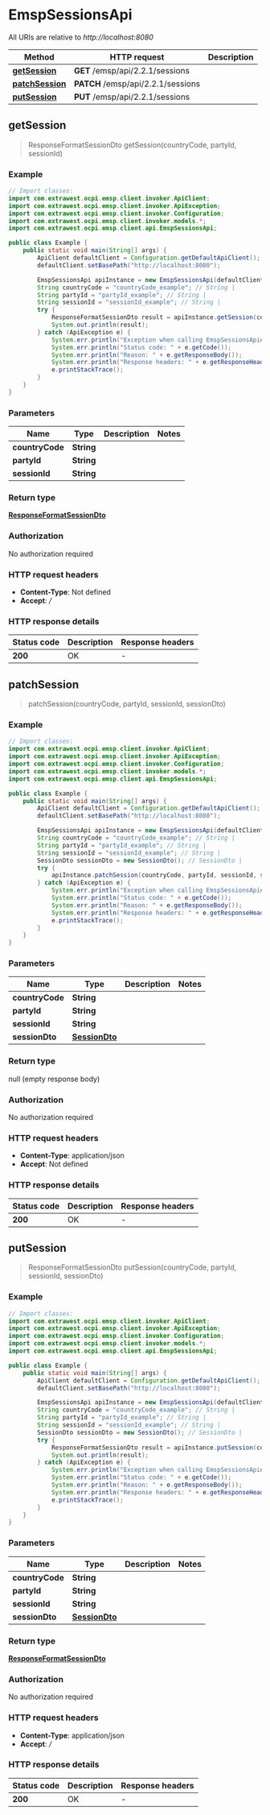 # EmspSessionsApi

All URIs are relative to *http://localhost:8080*

| Method | HTTP request | Description |
|------------- | ------------- | -------------|
| [**getSession**](EmspSessionsApi.md#getSession) | **GET** /emsp/api/2.2.1/sessions |  |
| [**patchSession**](EmspSessionsApi.md#patchSession) | **PATCH** /emsp/api/2.2.1/sessions |  |
| [**putSession**](EmspSessionsApi.md#putSession) | **PUT** /emsp/api/2.2.1/sessions |  |



## getSession

> ResponseFormatSessionDto getSession(countryCode, partyId, sessionId)



### Example

```java
// Import classes:
import com.extrawest.ocpi.emsp.client.invoker.ApiClient;
import com.extrawest.ocpi.emsp.client.invoker.ApiException;
import com.extrawest.ocpi.emsp.client.invoker.Configuration;
import com.extrawest.ocpi.emsp.client.invoker.models.*;
import com.extrawest.ocpi.emsp.client.api.EmspSessionsApi;

public class Example {
    public static void main(String[] args) {
        ApiClient defaultClient = Configuration.getDefaultApiClient();
        defaultClient.setBasePath("http://localhost:8080");

        EmspSessionsApi apiInstance = new EmspSessionsApi(defaultClient);
        String countryCode = "countryCode_example"; // String | 
        String partyId = "partyId_example"; // String | 
        String sessionId = "sessionId_example"; // String | 
        try {
            ResponseFormatSessionDto result = apiInstance.getSession(countryCode, partyId, sessionId);
            System.out.println(result);
        } catch (ApiException e) {
            System.err.println("Exception when calling EmspSessionsApi#getSession");
            System.err.println("Status code: " + e.getCode());
            System.err.println("Reason: " + e.getResponseBody());
            System.err.println("Response headers: " + e.getResponseHeaders());
            e.printStackTrace();
        }
    }
}
```

### Parameters


| Name | Type | Description  | Notes |
|------------- | ------------- | ------------- | -------------|
| **countryCode** | **String**|  | |
| **partyId** | **String**|  | |
| **sessionId** | **String**|  | |

### Return type

[**ResponseFormatSessionDto**](ResponseFormatSessionDto.md)

### Authorization

No authorization required

### HTTP request headers

- **Content-Type**: Not defined
- **Accept**: */*


### HTTP response details
| Status code | Description | Response headers |
|-------------|-------------|------------------|
| **200** | OK |  -  |


## patchSession

> patchSession(countryCode, partyId, sessionId, sessionDto)



### Example

```java
// Import classes:
import com.extrawest.ocpi.emsp.client.invoker.ApiClient;
import com.extrawest.ocpi.emsp.client.invoker.ApiException;
import com.extrawest.ocpi.emsp.client.invoker.Configuration;
import com.extrawest.ocpi.emsp.client.invoker.models.*;
import com.extrawest.ocpi.emsp.client.api.EmspSessionsApi;

public class Example {
    public static void main(String[] args) {
        ApiClient defaultClient = Configuration.getDefaultApiClient();
        defaultClient.setBasePath("http://localhost:8080");

        EmspSessionsApi apiInstance = new EmspSessionsApi(defaultClient);
        String countryCode = "countryCode_example"; // String | 
        String partyId = "partyId_example"; // String | 
        String sessionId = "sessionId_example"; // String | 
        SessionDto sessionDto = new SessionDto(); // SessionDto | 
        try {
            apiInstance.patchSession(countryCode, partyId, sessionId, sessionDto);
        } catch (ApiException e) {
            System.err.println("Exception when calling EmspSessionsApi#patchSession");
            System.err.println("Status code: " + e.getCode());
            System.err.println("Reason: " + e.getResponseBody());
            System.err.println("Response headers: " + e.getResponseHeaders());
            e.printStackTrace();
        }
    }
}
```

### Parameters


| Name | Type | Description  | Notes |
|------------- | ------------- | ------------- | -------------|
| **countryCode** | **String**|  | |
| **partyId** | **String**|  | |
| **sessionId** | **String**|  | |
| **sessionDto** | [**SessionDto**](SessionDto.md)|  | |

### Return type

null (empty response body)

### Authorization

No authorization required

### HTTP request headers

- **Content-Type**: application/json
- **Accept**: Not defined


### HTTP response details
| Status code | Description | Response headers |
|-------------|-------------|------------------|
| **200** | OK |  -  |


## putSession

> ResponseFormatSessionDto putSession(countryCode, partyId, sessionId, sessionDto)



### Example

```java
// Import classes:
import com.extrawest.ocpi.emsp.client.invoker.ApiClient;
import com.extrawest.ocpi.emsp.client.invoker.ApiException;
import com.extrawest.ocpi.emsp.client.invoker.Configuration;
import com.extrawest.ocpi.emsp.client.invoker.models.*;
import com.extrawest.ocpi.emsp.client.api.EmspSessionsApi;

public class Example {
    public static void main(String[] args) {
        ApiClient defaultClient = Configuration.getDefaultApiClient();
        defaultClient.setBasePath("http://localhost:8080");

        EmspSessionsApi apiInstance = new EmspSessionsApi(defaultClient);
        String countryCode = "countryCode_example"; // String | 
        String partyId = "partyId_example"; // String | 
        String sessionId = "sessionId_example"; // String | 
        SessionDto sessionDto = new SessionDto(); // SessionDto | 
        try {
            ResponseFormatSessionDto result = apiInstance.putSession(countryCode, partyId, sessionId, sessionDto);
            System.out.println(result);
        } catch (ApiException e) {
            System.err.println("Exception when calling EmspSessionsApi#putSession");
            System.err.println("Status code: " + e.getCode());
            System.err.println("Reason: " + e.getResponseBody());
            System.err.println("Response headers: " + e.getResponseHeaders());
            e.printStackTrace();
        }
    }
}
```

### Parameters


| Name | Type | Description  | Notes |
|------------- | ------------- | ------------- | -------------|
| **countryCode** | **String**|  | |
| **partyId** | **String**|  | |
| **sessionId** | **String**|  | |
| **sessionDto** | [**SessionDto**](SessionDto.md)|  | |

### Return type

[**ResponseFormatSessionDto**](ResponseFormatSessionDto.md)

### Authorization

No authorization required

### HTTP request headers

- **Content-Type**: application/json
- **Accept**: */*


### HTTP response details
| Status code | Description | Response headers |
|-------------|-------------|------------------|
| **200** | OK |  -  |

